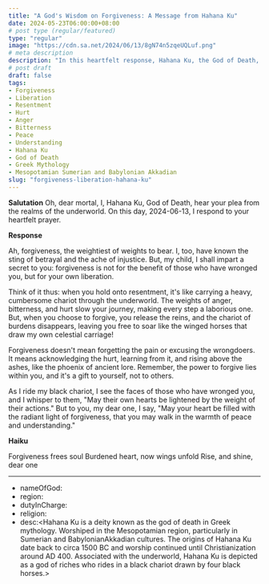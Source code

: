 ```yaml
---
title: "A God's Wisdom on Forgiveness: A Message from Hahana Ku"
date: 2024-05-23T06:00:00+08:00
# post type (regular/featured)
type: "regular"
image: "https://cdn.sa.net/2024/06/13/8gN74n5zqeUQLuf.png"
# meta description
description: "In this heartfelt response, Hahana Ku, the God of Death, shares wisdom on forgiveness, encouraging individuals to release the burdens of resentment and find liberation."
# post draft
draft: false
tags:
- Forgiveness
- Liberation
- Resentment
- Hurt
- Anger
- Bitterness
- Peace
- Understanding
- Hahana Ku
- God of Death
- Greek Mythology
- Mesopotamian Sumerian and Babylonian Akkadian
slug: "forgiveness-liberation-hahana-ku"
---
```


**Salutation**
Oh, dear mortal, I, Hahana Ku, God of Death, hear your plea from the realms of the underworld. On this day, 2024-06-13, I respond to your heartfelt prayer.

**Response**

Ah, forgiveness, the weightiest of weights to bear. I, too, have known the sting of betrayal and the ache of injustice. But, my child, I shall impart a secret to you: forgiveness is not for the benefit of those who have wronged you, but for your own liberation.

Think of it thus: when you hold onto resentment, it's like carrying a heavy, cumbersome chariot through the underworld. The weights of anger, bitterness, and hurt slow your journey, making every step a laborious one. But, when you choose to forgive, you release the reins, and the chariot of burdens disappears, leaving you free to soar like the winged horses that draw my own celestial carriage!

Forgiveness doesn't mean forgetting the pain or excusing the wrongdoers. It means acknowledging the hurt, learning from it, and rising above the ashes, like the phoenix of ancient lore. Remember, the power to forgive lies within you, and it's a gift to yourself, not to others.

As I ride my black chariot, I see the faces of those who have wronged you, and I whisper to them, "May their own hearts be lightened by the weight of their actions." But to you, my dear one, I say, "May your heart be filled with the radiant light of forgiveness, that you may walk in the warmth of peace and understanding."

**Haiku**

Forgiveness frees soul
Burdened heart, now wings unfold
Rise, and shine, dear one

---

- nameOfGod:<Hahana Ku>
- region:<Greek>
- dutyInCharge:<God of death>
- religion:<Mesopotamian Sumerian and BabylonianAkkadian>
- desc:<Hahana Ku is a deity known as the god of death in Greek mythology. Worshiped in the Mesopotamian region, particularly in Sumerian and BabylonianAkkadian cultures. The origins of Hahana Ku date back to circa 1500 BC and worship continued until Christianization around AD 400. Associated with the underworld, Hahana Ku is depicted as a god of riches who rides in a black chariot drawn by four black horses.>
